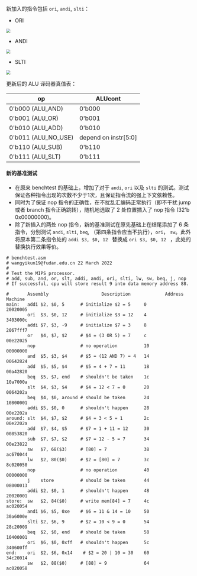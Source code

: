 

新加入的指令包括 `ori`, `andi`, `slti`：

- ORI

<img src="https://cdn.jsdelivr.net/gh/ekonwang/images@master/img/ori.png" style="zoom:70%;" />

- ANDI

<img src="https://cdn.jsdelivr.net/gh/ekonwang/images@master/img/andi.png" style="zoom:70%;" />

- SLTI

<img src="https://cdn.jsdelivr.net/gh/ekonwang/images@master/img/slti.png" style="zoom:70%;"/>

更新后的 ALU 译码器真值表：

| op                  | ALUcont              |
| ------------------- | -------------------- |
| 0'b000 (ALU_AND)    | 0'b000               |
| 0'b001 (ALU_OR)     | 0'b001               |
| 0'b010 (ALU_ADD)    | 0'b010               |
| 0'b011 (ALU_NO_USE) | depend on instr[5:0] |
| 0'b110 (ALU_SUB)    | 0'b110               |
| 0'b111 (ALU_SLT)    | 0'b111               |

#### 新的基准测试

- 在原来 benchtest 的基础上，增加了对于 `andi`,  `ori` 以及 `slti` 的测试。测试保证各种指令出现的次数不少于1次，且保证指令流的强上下文依赖性。
- 同时为了保证 nop 指令的正确性，在不扰乱汇编码正常执行（即不干扰 jump 或者 branch 指令正确跳转），随机地选取了 2 处位置插入了 nop 指令 (32'b 0x00000000)。
- 除了新插入的两处 nop 指令，新的基准测试在原先基础上在结尾添加了 6 条指令，分别测试 `andi`, `slti`, `beq`, （第四条指令应当不执行），`ori`， `sw`。此外将原本第二条指令处的 `addi $3, $0, 12 `  替换成 `ori $3, $0, 12 ` ，此处的替换执行效果等价。

```assembly
# benchtest.asm
# wangyikun19@fudan.edu.cn 22 March 2022
#
# Test the MIPS processor.
# add, sub, and, or, slt, addi, andi, ori, slti, lw, sw, beq, j, nop
# If successful, cpu will store result 9 into data memory address 88.

#       Assembly		    		Description             Address     Machine
main:   addi $2, $0, 5      # initialize $2 = 5     0           20020005
        ori  $3, $0, 12     # initialize $3 = 12    4           3403000c
        addi $7, $3, -9     # initialize $7 = 3     8           2067fff7
        or   $4, $7, $2     # $4 = (3 OR 5) = 7     c           00e22025
        nop                 # no operation          10          00000000
        and  $5, $3, $4     # $5 = (12 AND 7) = 4   14          00642824
        add  $5, $5, $4     # $5 = 4 + 7 = 11       18          00a42820
        beq  $5, $7, end    # shouldn't be taken    1c          10a7000a
        slt  $4, $3, $4     # $4 = 12 < 7 = 0       20          0064202a
        beq  $4, $0, around # should be taken       24          10800001
        addi $5, $0, 0      # shouldn't happen      28          00e2202a
around: slt  $4, $7, $2     # $4 = 3 < 5 = 1        2c          00e2202a
        add  $7, $4, $5     # $7 = 1 + 11 = 12      30          00853820
        sub  $7, $7, $2     # $7 = 12 - 5 = 7       34          00e23822
        sw   $7, 68($3)     # [80] = 7              38          ac670044
        lw   $2, 80($0)     # $2 = [80] = 7         3c          8c020050
        nop                 # no operation          40          00000000
        j    store          # should be taken       44          08000013
        addi $2, $0, 1      # shouldn't happen      48          20020001
store:  sw   $2, 84($0)     # write mem[84] = 7     4c          ac020054
        andi $6, $5, 0xe    # $6 = 11 & 14 = 10     50          30a6000e          
        slti $2, $6, 9      # $2 = 10 < 9 = 0       54          28c20009
        beq  $2, $0, end    # should be taken       58          10400001
        ori  $6, $0, 0xff   # shouldn't happen      5c          340600ff
end:    ori  $2, $6, 0x14    # $2 = 20 | 10 = 30    60          34c20014
        sw   $2, 88($0)     # [88] = 9              64          ac020058
```

